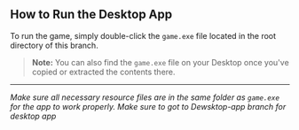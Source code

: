 ## How to Run the Desktop App

To run the game, simply double-click the `game.exe` file located in the root directory of this branch.

> **Note:** You can also find the `game.exe` file on your Desktop once you've copied or extracted the contents there.

---

*Make sure all necessary resource files are in the same folder as `game.exe` for the app to work properly.*
*Make sure to got to Dewsktop-app branch for desktop app*
